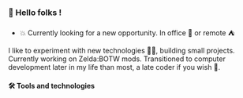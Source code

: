 ### 👋 Hello folks ! 

- :boom: Currently looking for a new opportunity. In office  :office: or remote  :tent: 

I like to experiment with new technologies :man_technologist:, building small projects. Currently working on Zelda:BOTW mods. Transitioned to computer development later in my life than most, a late coder if you wish 🌱.

#### &#x1f6e0; Tools and technologies